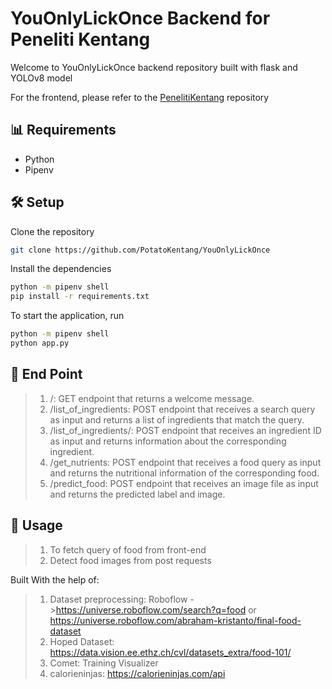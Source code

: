 # YouOnlyLickOnce Backend for Peneliti Kentang

Welcome to YouOnlyLickOnce backend repository built with flask and YOLOv8 model

For the frontend, please refer to the [PenelitiKentang](https://github.com/PotatoKentang/SangPenelitiKentang) repository

## 📊 Requirements

- Python
- Pipenv

## 🛠 Setup

Clone the repository

```bash
git clone https://github.com/PotatoKentang/YouOnlyLickOnce
```

Install the dependencies

```bash
python -m pipenv shell
pip install -r requirements.txt
```

To start the application, run

```bash
python -m pipenv shell
python app.py
```

## 📍 End Point

> 1. /: GET endpoint that returns a welcome message.
> 2. /list_of_ingredients: POST endpoint that receives a search query as input and returns a list of ingredients that match the query.
> 3. /list_of_ingredients/<id>: POST endpoint that receives an ingredient ID as input and returns information about the corresponding ingredient.
> 4. /get_nutrients: POST endpoint that receives a food query as input and returns the nutritional information of the corresponding food.
> 5. /predict_food: POST endpoint that receives an image file as input and returns the predicted label and image.

## 📱 Usage

> 1. To fetch query of food from front-end
> 2. Detect food images from post requests

Built With the help of:

> 1. Dataset preprocessing: Roboflow ->https://universe.roboflow.com/search?q=food or https://universe.roboflow.com/abraham-kristanto/final-food-dataset
> 2. Hoped Dataset: https://data.vision.ee.ethz.ch/cvl/datasets_extra/food-101/
> 3. Comet: Training Visualizer
> 4. calorieninjas: https://calorieninjas.com/api


